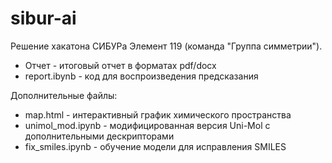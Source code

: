 # sibur-ai
Решение хакатона СИБУРа Элемент 119 (команда "Группа симметрии").

- Отчет - итоговый отчет в форматах pdf/docx
- report.ibynb - код для воспроизведения предсказания

Дополнительные файлы:
- map.html - интерактивный график химического пространства
- unimol_mod.ipynb - модифицированная версия Uni-Mol с дополнительными дескрипторами
- fix_smiles.ipynb - обучение модели для исправления SMILES

